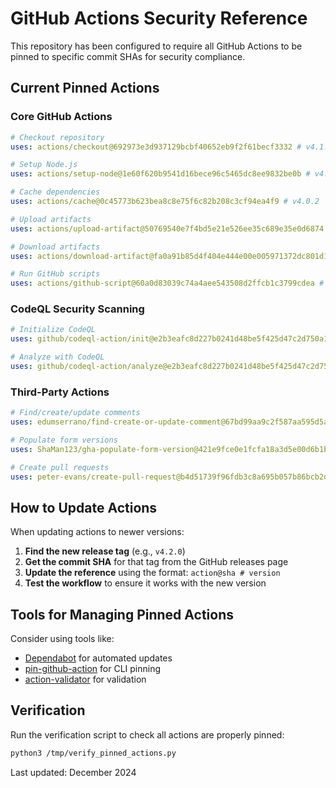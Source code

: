 # GitHub Actions Security Reference

This repository has been configured to require all GitHub Actions to be pinned to specific commit SHAs for security compliance.

## Current Pinned Actions

### Core GitHub Actions
```yaml
# Checkout repository
uses: actions/checkout@692973e3d937129bcbf40652eb9f2f61becf3332 # v4.1.7

# Setup Node.js
uses: actions/setup-node@1e60f620b9541d16bece96c5465dc8ee9832be0b # v4.0.4

# Cache dependencies
uses: actions/cache@0c45773b623bea8c8e75f6c82b208c3cf94ea4f9 # v4.0.2

# Upload artifacts
uses: actions/upload-artifact@50769540e7f4bd5e21e526ee35c689e35e0d6874 # v4.4.0

# Download artifacts  
uses: actions/download-artifact@fa0a91b85d4f404e444e00e005971372dc801d16 # v4.1.8

# Run GitHub scripts
uses: actions/github-script@60a0d83039c74a4aee543508d2ffcb1c3799cdea # v6.4.1
```

### CodeQL Security Scanning
```yaml
# Initialize CodeQL
uses: github/codeql-action/init@e2b3eafc8d227b0241d48be5f425d47c2d750a13 # v3.26.10

# Analyze with CodeQL
uses: github/codeql-action/analyze@e2b3eafc8d227b0241d48be5f425d47c2d750a13 # v3.26.10
```

### Third-Party Actions
```yaml
# Find/create/update comments
uses: edumserrano/find-create-or-update-comment@67bd99aa9c2f587aa595d5a8e4d95b62cbe49a83 # v3.0.0

# Populate form versions
uses: ShaMan123/gha-populate-form-version@421e9fce0e1fcfa18a3d5e00d6b1b2fe0d23bb31 # v2.0.1

# Create pull requests
uses: peter-evans/create-pull-request@b4d51739f96fdb3c8a695b057b86bcb2db15eb79 # v4.1.3
```

## How to Update Actions

When updating actions to newer versions:

1. **Find the new release tag** (e.g., `v4.2.0`)
2. **Get the commit SHA** for that tag from the GitHub releases page
3. **Update the reference** using the format: `action@sha # version`
4. **Test the workflow** to ensure it works with the new version

## Tools for Managing Pinned Actions

Consider using tools like:
- [Dependabot](https://docs.github.com/en/code-security/dependabot/working-with-dependabot) for automated updates
- [pin-github-action](https://github.com/mheap/pin-github-action) for CLI pinning
- [action-validator](https://github.com/mpalmer/action-validator) for validation

## Verification

Run the verification script to check all actions are properly pinned:
```bash
python3 /tmp/verify_pinned_actions.py
```

Last updated: December 2024